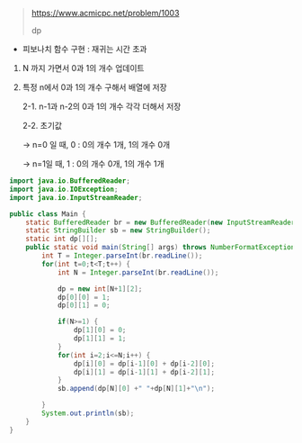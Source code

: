 > https://www.acmicpc.net/problem/1003
>
> dp

* 피보나치 함수 구현 : 재귀는 시간 초과

1. N 까지 가면서 0과 1의 개수 업데이트
2. 특정 n에서 0과 1의 개수 구해서 배열에 저장

     2-1. n-1과 n-2의 0과 1의 개수 각각 더해서 저장

     2-2. 초기값

   -> n=0 일 때, 0 : 0의 개수 1개, 1의 개수 0개

   -> n=1일 때, 1 : 0의 개수 0개, 1의 개수 1개

```java
import java.io.BufferedReader;
import java.io.IOException;
import java.io.InputStreamReader;

public class Main {
	static BufferedReader br = new BufferedReader(new InputStreamReader(System.in));
	static StringBuilder sb = new StringBuilder();
	static int dp[][];
	public static void main(String[] args) throws NumberFormatException, IOException {
		int T = Integer.parseInt(br.readLine());
		for(int t=0;t<T;t++) {
			int N = Integer.parseInt(br.readLine());

			dp = new int[N+1][2];
			dp[0][0] = 1;
			dp[0][1] = 0;

			if(N>=1) {
				dp[1][0] = 0;
				dp[1][1] = 1;
			}
			for(int i=2;i<=N;i++) {
				dp[i][0] = dp[i-1][0] + dp[i-2][0];
				dp[i][1] = dp[i-1][1] + dp[i-2][1];
			}
			sb.append(dp[N][0] +" "+dp[N][1]+"\n");

		}
		System.out.println(sb);
	}
}

